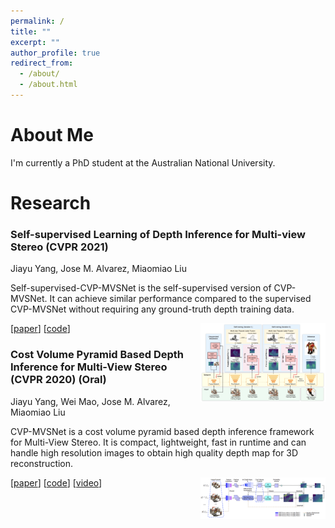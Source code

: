 ```yaml
---
permalink: /
title: ""
excerpt: ""
author_profile: true
redirect_from: 
  - /about/
  - /about.html
---
```


# About Me

I'm currently a PhD student at the Australian National University.

# Research

### Self-supervised Learning of Depth Inference for Multi-view Stereo (CVPR 2021)
Jiayu Yang, Jose M. Alvarez, Miaomiao Liu

Self-supervised-CVP-MVSNet is the self-supervised version of CVP-MVSNet.
It can achieve similar performance compared to the supervised CVP-MVSNet without requiring any ground-truth depth training data.

<img src="/files/self_sup_cvp.png" width="200" align="right">

\[[paper](https://arxiv.org/pdf/2104.02972)\] \[[code](https://github.com/JiayuYANG/Self-supervised-CVP-MVSNet)\]

### Cost Volume Pyramid Based Depth Inference for Multi-View Stereo (CVPR 2020) (Oral) 
Jiayu Yang, Wei Mao, Jose M. Alvarez, Miaomiao Liu

CVP-MVSNet is a cost volume pyramid based depth inference framework for Multi-View Stereo. 
It is compact, lightweight, fast in runtime and can  handle  high  resolution  images  to  obtain  high  quality depth map for 3D reconstruction.

<img src="/files/cvp.png" width="200" align="right">

\[[paper](https://arxiv.org/abs/1912.08329)\] \[[code](https://github.com/JiayuYANG/CVP-MVSNet)\] \[[video](https://www.youtube.com/watch?v=lBFgNyz5JpU)\]

